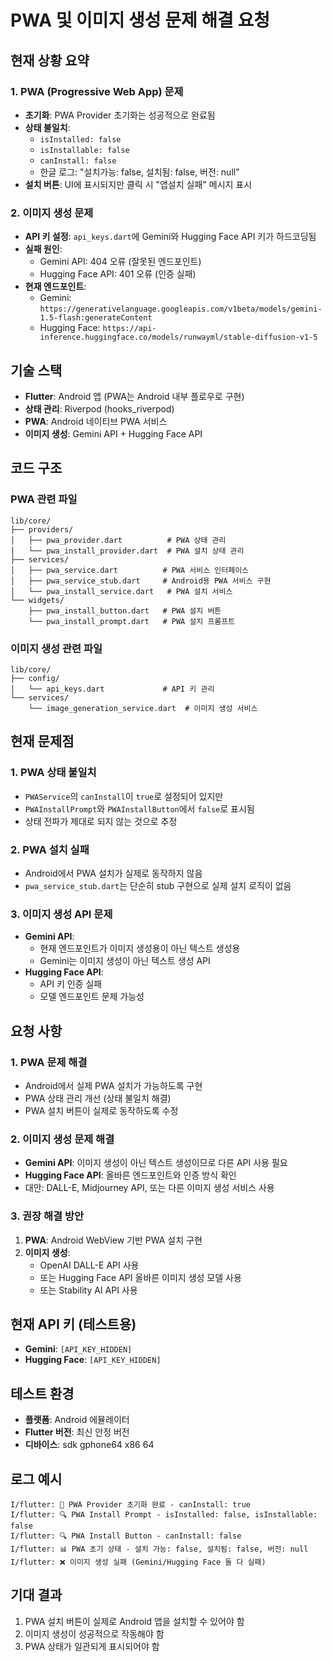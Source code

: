# PWA 및 이미지 생성 문제 해결 요청

## 현재 상황 요약

### 1. PWA (Progressive Web App) 문제

- **초기화**: PWA Provider 초기화는 성공적으로 완료됨
- **상태 불일치**:
  - `isInstalled: false`
  - `isInstallable: false`
  - `canInstall: false`
  - 한글 로그: "설치가능: false, 설치됨: false, 버전: null"
- **설치 버튼**: UI에 표시되지만 클릭 시 "앱설치 실패" 메시지 표시

### 2. 이미지 생성 문제

- **API 키 설정**: `api_keys.dart`에 Gemini와 Hugging Face API 키가 하드코딩됨
- **실패 원인**:
  - Gemini API: 404 오류 (잘못된 엔드포인트)
  - Hugging Face API: 401 오류 (인증 실패)
- **현재 엔드포인트**:
  - Gemini: `https://generativelanguage.googleapis.com/v1beta/models/gemini-1.5-flash:generateContent`
  - Hugging Face: `https://api-inference.huggingface.co/models/runwayml/stable-diffusion-v1-5`

## 기술 스택

- **Flutter**: Android 앱 (PWA는 Android 내부 플로우로 구현)
- **상태 관리**: Riverpod (hooks_riverpod)
- **PWA**: Android 네이티브 PWA 서비스
- **이미지 생성**: Gemini API + Hugging Face API

## 코드 구조

### PWA 관련 파일

```
lib/core/
├── providers/
│   ├── pwa_provider.dart          # PWA 상태 관리
│   └── pwa_install_provider.dart  # PWA 설치 상태 관리
├── services/
│   ├── pwa_service.dart          # PWA 서비스 인터페이스
│   ├── pwa_service_stub.dart     # Android용 PWA 서비스 구현
│   └── pwa_install_service.dart   # PWA 설치 서비스
└── widgets/
    ├── pwa_install_button.dart   # PWA 설치 버튼
    └── pwa_install_prompt.dart   # PWA 설치 프롬프트
```

### 이미지 생성 관련 파일

```
lib/core/
├── config/
│   └── api_keys.dart             # API 키 관리
└── services/
    └── image_generation_service.dart  # 이미지 생성 서비스
```

## 현재 문제점

### 1. PWA 상태 불일치

- `PWAService`의 `canInstall`이 `true`로 설정되어 있지만
- `PWAInstallPrompt`와 `PWAInstallButton`에서 `false`로 표시됨
- 상태 전파가 제대로 되지 않는 것으로 추정

### 2. PWA 설치 실패

- Android에서 PWA 설치가 실제로 동작하지 않음
- `pwa_service_stub.dart`는 단순히 stub 구현으로 실제 설치 로직이 없음

### 3. 이미지 생성 API 문제

- **Gemini API**:
  - 현재 엔드포인트가 이미지 생성용이 아닌 텍스트 생성용
  - Gemini는 이미지 생성이 아닌 텍스트 생성 API
- **Hugging Face API**:
  - API 키 인증 실패
  - 모델 엔드포인트 문제 가능성

## 요청 사항

### 1. PWA 문제 해결

- Android에서 실제 PWA 설치가 가능하도록 구현
- PWA 상태 관리 개선 (상태 불일치 해결)
- PWA 설치 버튼이 실제로 동작하도록 수정

### 2. 이미지 생성 문제 해결

- **Gemini API**: 이미지 생성이 아닌 텍스트 생성이므로 다른 API 사용 필요
- **Hugging Face API**: 올바른 엔드포인트와 인증 방식 확인
- 대안: DALL-E, Midjourney API, 또는 다른 이미지 생성 서비스 사용

### 3. 권장 해결 방안

1. **PWA**: Android WebView 기반 PWA 설치 구현
2. **이미지 생성**:
   - OpenAI DALL-E API 사용
   - 또는 Hugging Face API 올바른 이미지 생성 모델 사용
   - 또는 Stability AI API 사용

## 현재 API 키 (테스트용)

- **Gemini**: `[API_KEY_HIDDEN]`
- **Hugging Face**: `[API_KEY_HIDDEN]`

## 테스트 환경

- **플랫폼**: Android 에뮬레이터
- **Flutter 버전**: 최신 안정 버전
- **디바이스**: sdk gphone64 x86 64

## 로그 예시

```
I/flutter: 🔧 PWA Provider 초기화 완료 - canInstall: true
I/flutter: 🔍 PWA Install Prompt - isInstalled: false, isInstallable: false
I/flutter: 🔍 PWA Install Button - canInstall: false
I/flutter: 📊 PWA 초기 상태 - 설치 가능: false, 설치됨: false, 버전: null
I/flutter: ❌ 이미지 생성 실패 (Gemini/Hugging Face 둘 다 실패)
```

## 기대 결과

1. PWA 설치 버튼이 실제로 Android 앱을 설치할 수 있어야 함
2. 이미지 생성이 성공적으로 작동해야 함
3. PWA 상태가 일관되게 표시되어야 함
